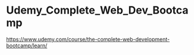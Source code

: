 # Udemy_Complete_Web_Dev_Bootcamp
https://www.udemy.com/course/the-complete-web-development-bootcamp/learn/
